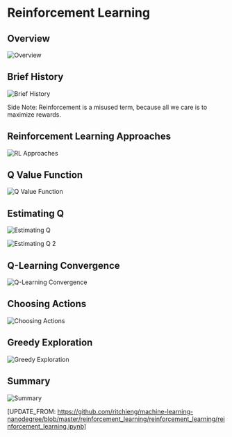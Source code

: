 # Reinforcement Learning

## Overview

![Overview](images/rl-overview.png)

## Brief History

![Brief History](images/brief-history.png)

Side Note: Reinforcement is a misused term, because all we care is to maximize rewards.

## Reinforcement Learning Approaches

![RL Approaches](images/rl-approaches.png)

## Q Value Function

![Q Value Function](images/q-value-function.png)

## Estimating Q

![Estimating Q](images/estimating-q.png)

![Estimating Q 2](images/estimating-q-2.png)

## Q-Learning Convergence

![Q-Learning Convergence](images/q-learning-convergence.png)

## Choosing Actions

![Choosing Actions](images/choosing-actions.png)

## Greedy Exploration

![Greedy Exploration](images/greedy-exploration.png)

## Summary

![Summary](images/rl-summary.png)

[UPDATE_FROM: https://github.com/ritchieng/machine-learning-nanodegree/blob/master/reinforcement_learning/reinforcement_learning/reinforcement_learning.ipynb]
